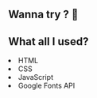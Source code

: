 
<h2>Wanna try ? 👀</h3>


<h2>What all I used? </h2>
<li>HTML</li>
<li>CSS</li>
<li>JavaScript</li>
<li>Google Fonts API</li>
